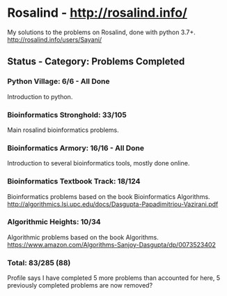 # Rosalind - http://rosalind.info/
My solutions to the problems on Rosalind, done with python 3.7+.
http://rosalind.info/users/Sayani/



## Status - Category: Problems Completed
### Python Village: 6/6 - All Done
Introduction to python.

### Bioinformatics Stronghold: 33/105
Main rosalind bioinformatics problems.

### Bioinformatics Armory: 16/16 - All Done
Introduction to several bioinformatics tools, mostly done online.

### Bioinformatics Textbook Track: 18/124
Bioinformatics problems based on the book Bioinformatics Algorithms. http://algorithmics.lsi.upc.edu/docs/Dasgupta-Papadimitriou-Vazirani.pdf

### Algorithmic Heights: 10/34
Algorithmic problems based on the book Algorithms. https://www.amazon.com/Algorithms-Sanjoy-Dasgupta/dp/0073523402

### Total: 83/285 (88)
Profile says I have completed 5 more problems than accounted for here, 5 previously completed problems are now removed?
